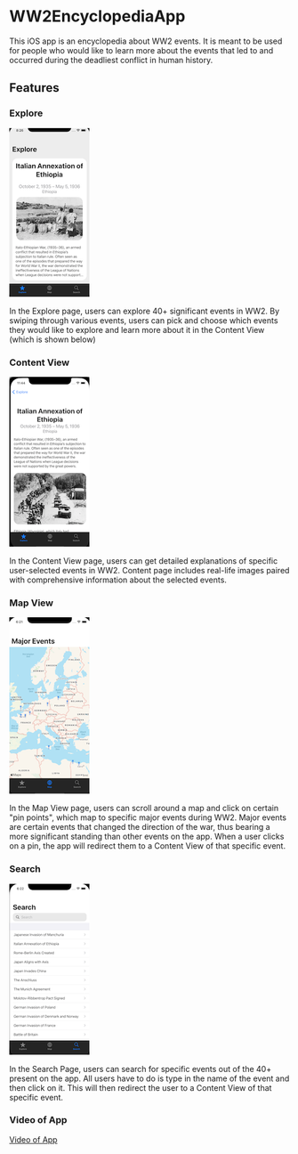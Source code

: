 # WW2EncyclopediaApp

This iOS app is an encyclopedia about WW2 events. It is meant to be used for people who would like to learn more about the events that led to and occurred during the deadliest conflict in human history.

## Features
### Explore
![alt text](/Explore.png)

In the Explore page, users can explore 40+ significant events in WW2. By swiping through various events, users can pick and choose which events they would like to explore and learn more about it in the Content View (which is shown below)

### Content View
![alt text](/contentview.png)

In the Content View page, users can get detailed explanations of specific user-selected events in WW2. Content page includes real-life images paired with comprehensive information about the selected events.

### Map View
![alt text](/map.png)

In the Map View page, users can scroll around a map and click on certain "pin points", which map to specific major events during WW2. Major events are certain events that changed the direction of the war, thus bearing a more significant standing than other events on the app. When a user clicks on a pin, the app will redirect them to a Content View of that specific event.

### Search
![alt text](/search.png)

In the Search Page, users can search for specific events out of the 40+ present on the app. All users have to do is type in the name of the event and then click on it. This will then redirect the user to a Content View of that specific event.

### Video of App
[Video of App](https://www.kapwing.com/videos/60f36b792e45fa0103e5093d)




